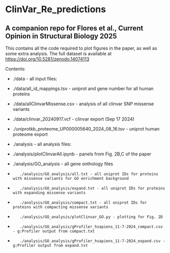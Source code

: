 # ClinVar_Re_predictions
 ## A companion repo for Flores et al., Current Opinion in Structural Biology 2025
 
 This contains all the code required to plot figures in the paper, as well as some extra analysis. 
 The full dataset is available at https://doi.org/10.5281/zenodo.14074113
 
 Contents:
 
 * ./data - all input files:
*    ./data/all_id_mappings.tsv - uniprot and gene number for all human proteins
*    ./data/allClinvarMissense.csv - analysis of all clinvar SNP missense variants
*    ./data/clinvar_20240917.vcf - clinvar export (Sep 17 2024)
*    ./uniprotkb_proteome_UP000005640_2024_08_16.tsv - uniprot human proteome export

* ./analysis - all analysis files:
*    ./analysis/plotClinvarAll.ipynb - panels from Fig. 2B,C of the paper
*    ./analysis/GO_analysis - all gene onthology files
*        ./analysis/GO_analysis/all.txt - all uniprot IDs for proteins with missense variants for GO enrichment background
*        ./analysis/GO_analysis/expand.txt - all uniprot IDs for proteins with expanding missense variants
*        ./analysis/GO_analysis/compact.txt - all uniprot IDs for proteins with compacting missense variants
*        ./analysis/GO_analysis/plotClinvar_GO.py - plotting for Fig. 2D
*        ./analysis/GO_analysis/gProfiler_hsapiens_11-7-2024_compact.csv - g:Profiler output from compact.txt
*        ./analysis/GO_analysis/gProfiler_hsapiens_11-7-2024_expand.csv - g:Profiler output from expand.txt